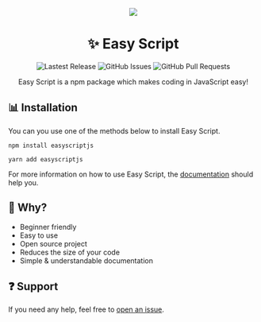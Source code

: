 <p align="center">
    <img src="https://images.easyscript.dev/banner.png">
</p>

<h1 align="center">✨ Easy Script</h1>

<p align="center">
    <img alt="Lastest Release" src="https://img.shields.io/github/v/release/easyscriptjs/easyscript?style=for-the-badge">
    <img alt="GitHub Issues" src="https://img.shields.io/github/issues-raw/easyscriptjs/easyscript?label=Issues&style=for-the-badge">
    <img alt="GitHub Pull Requests" src="https://img.shields.io/github/issues-pr-raw/easyscriptjs/easyscript?label=Pull%20Requests&style=for-the-badge">
</p>

<p align="center">Easy Script is a npm package which makes coding in JavaScript easy!</p>

## 📊 Installation

You can you use one of the methods below to install Easy Script.

```
npm install easyscriptjs
```

```
yarn add easyscriptjs
```

For more information on how to use Easy Script, the [documentation](https://docs.easyscript.dev) should help you.

## 🤔 Why?

- Beginner friendly
- Easy to use
- Open source project
- Reduces the size of your code
- Simple & understandable documentation

## ❓ Support

If you need any help, feel free to [open an issue](https://github.com/EasyScriptJS/EasyScript/issues/new/choose).

